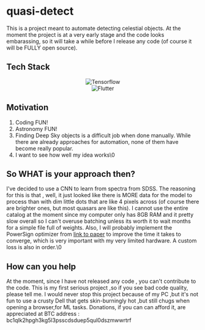 # quasi-detect
This is a project meant to automate detecting celestial objects. At the moment the project is at a very early stage and the code looks embarassing, so it will take a while before I release any code (of course it will be FULLY open source).

## Tech Stack
<div align="center">
  <img src="https://upload.wikimedia.org/wikipedia/commons/thumb/a/ab/TensorFlow_logo.svg/1920px-TensorFlow_logo.svg.png" alt="Tensorflow">
</div>

<div align="center">
  <img src="https://storage.googleapis.com/cms-storage-bucket/a9d6ce81aee44ae017ee.png" alt="Flutter">
</div>


## Motivation

1. Coding FUN!
2. Astronomy FUN!
3. Finding Deep Sky objects is a difficult job when done manually. While there are already approaches for automation, none of them have become really popular.
4. I want to see how well my idea works\0

## So WHAT is your approach then?

I've decided to use a CNN to learn from spectra from SDSS. The reasoning for this is that , well, it just looked like there is MORE data for the model to process than with dim little dots that are like 4 pixels across (of course there are brighter ones, but most quasars are like this). I cannot use the entire catalog at the moment since my computer only has 8GB RAM and it pretty slow overall so I can't overuse batching unless its worth it to wait months for a simple file full of weights. Also, I will probably implement the PowerSign optimizer from [link to paper](https://arxiv.org/abs/1709.07417) to improve the time it takes to converge, which is very important with my very limited hardware. A custom loss is also in order.\0

## How can you help

At the moment, since I have not released any code , you can't contribute to the code. This is my first serious project ,so if you see bad code quality, please tell me.
I would never stop this project because of my PC ,but it's not fun to use a crusty Dell that gets skin-burningly hot ,but still chugs when opening a browser,for ML tasks.
Donations, if you can can afford it, are appreciated at BTC address : bc1qlk2hpgh3kg5l3psscdsduep5qul0dszmwwrtrf


